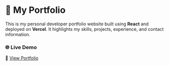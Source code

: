 # 💼 My Portfolio

This is my personal developer portfolio website built using **React** and deployed on **Vercel**. It highlights my skills, projects, experience, and contact information.

### 🌐 Live Demo

🔗 [View Portfolio](https://praveenpatil.vercel.app/)
